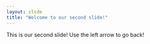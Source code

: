 ```yaml
---
layout: slide
title: "Welcome to our second slide!"
---
```

This is our second slide!
Use the left arrow to go back!
